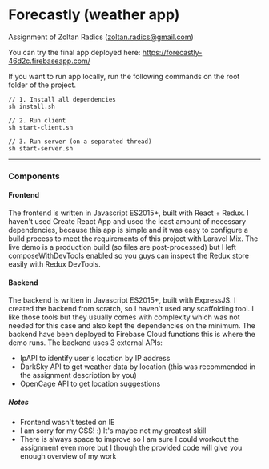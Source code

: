 # Forecastly (weather app)

Assignment of Zoltan Radics (zoltan.radics@gmail.com)

You can try the final app deployed here: https://forecastly-46d2c.firebaseapp.com/

If you want to run app locally, run the following commands on the root folder of the project.

```
// 1. Install all dependencies
sh install.sh

// 2. Run client
sh start-client.sh

// 3. Run server (on a separated thread)
sh start-server.sh
```

---

### Components

#### Frontend

The frontend is written in Javascript ES2015+, built with React + Redux. I haven't used Create React App and used the least amount of necessary dependencies, because this app is simple and it was easy to configure a build process to meet the requirements of this project with Laravel Mix. The live demo is a production build (so files are post-processed) but I left composeWithDevTools enabled so you guys can inspect the Redux store easily with Redux DevTools.

#### Backend

The backend is written in Javascript ES2015+, built with ExpressJS. I created the backend from scratch, so I haven't used any scaffolding tool. I like those tools but they usually comes with complexity which was not needed for this case and also kept the dependencies on the minimum. The backend have been deployed to Firebase Cloud functions this is where the demo runs. The backend uses 3 external APIs:

- IpAPI to identify user's location by IP address
- DarkSky API to get weather data by location (this was recommended in the assignment description by you)
- OpenCage API to get location suggestions

##### Notes

- Frontend wasn't tested on IE
- I am sorry for my CSS! :) It's maybe not my greatest skill
- There is always space to improve so I am sure I could workout the assignment even more but I though the provided code will give you enough overview of my work
